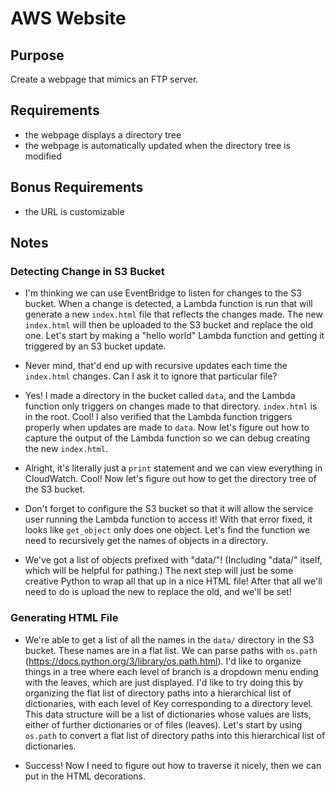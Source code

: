 # AWS Website

## Purpose

Create a webpage that mimics an FTP server.

## Requirements

* the webpage displays a directory tree
* the webpage is automatically updated when the directory tree is modified

## Bonus Requirements

* the URL is customizable

## Notes

### Detecting Change in S3 Bucket

* I'm thinking we can use EventBridge to listen for changes to the S3
  bucket. When a change is detected, a Lambda function is run that will generate
  a new `index.html` file that reflects the changes made. The new `index.html`
  will then be uploaded to the S3 bucket and replace the old one. Let's start by
  making a "hello world" Lambda function and getting it triggered by an S3
  bucket update.
  
* Never mind, that'd end up with recursive updates each time the `index.html`
  changes. Can I ask it to ignore that particular file?
  
* Yes! I made a directory in the bucket called `data`, and the Lambda function
  only triggers on changes made to that directory. `index.html` is in the
  root. Cool! I also verified that the Lambda function triggers properly when
  updates are made to `data`. Now let's figure out how to capture the output of
  the Lambda function so we can debug creating the new `index.html`.
  
* Alright, it's literally just a `print` statement and we can view everything in
  CloudWatch. Cool! Now let's figure out how to get the directory tree of the S3
  bucket. 
  
* Don't forget to configure the S3 bucket so that it will allow the service user
  running the Lambda function to access it! With that error fixed, it looks like
  `get_object` only does one object. Let's find the function we need to
  recursively get the names of objects in a directory.
  
* We've got a list of objects prefixed with "data/"! (Including "data/" itself,
  which will be helpful for pathing.) The next step will just be some creative
  Python to wrap all that up in a nice HTML file! After that all we'll need to
  do is upload the new to replace the old, and we'll be set!

### Generating HTML File

* We're able to get a list of all the names in the `data/` directory in the S3
  bucket. These names are in a flat list. We can parse paths with `os.path`
  (https://docs.python.org/3/library/os.path.html). I'd like to organize things
  in a tree where each level of branch is a dropdown menu ending with the
  leaves, which are just displayed. I'd like to try doing this by organizing the
  flat list of directory paths into a hierarchical list of dictionaries, with
  each level of Key corresponding to a directory level. This data structure will
  be a list of dictionaries whose values are lists, either of further
  dictionaries or of files (leaves). Let's start by using `os.path` to convert a
  flat list of directory paths into this hierarchical list of dictionaries.
  
* Success! Now I need to figure out how to traverse it nicely, then we can put
  in the HTML decorations.
